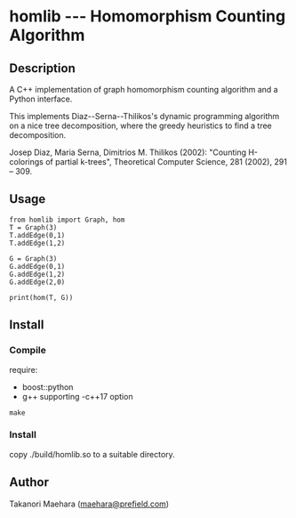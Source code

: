 # homlib --- Homomorphism Counting Algorithm

## Description

A C++ implementation of graph homomorphism counting algorithm and a Python interface.


This implements Diaz--Serna--Thilikos's dynamic programming algorithm on a nice tree decomposition, where the greedy heuristics to find a tree decomposition.

Josep Diaz, Maria Serna, Dimitrios M. Thilikos (2002): "Counting H-colorings of partial k-trees", Theoretical Computer Science, 281 (2002), 291 – 309.

## Usage

````
from homlib import Graph, hom
T = Graph(3)
T.addEdge(0,1)
T.addEdge(1,2)

G = Graph(3)
G.addEdge(0,1)
G.addEdge(1,2)
G.addEdge(2,0)

print(hom(T, G))
````

## Install

### Compile

require:
- boost::python
- g++ supporting -c++17 option

````
make
````

### Install

copy ./build/homlib.so to a suitable directory.


## Author

Takanori Maehara (maehara@prefield.com)

